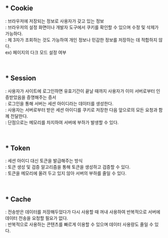 ## * Cookie
: 브라우저에 저장되는 정보로 사용자가 갖고 있는 정보   
: 브라우저의 설정 화면이나 개발자 도구에서 쿠키를 확인할 수 있으며 수정 및 삭제가 가능하다.    
: 제 3자가 조회하는 것도 가능하여 개인 정보나 민감한 정보를 저장하는 데 적합하지 않다.     
    ex) 페이지의 다크 모드 설정 여부   
    
<br/>

## * Session
: 사용자가 사이트에 로그인하면 유효기간이 끝날 때까지 사용자가 이미 서버로부터 인증받았음을 증명해주는 증서   
: 로그인을 통해 서버는 세션 아이디라는 데이터를 생성한다.  
: 사용자는 서버로부터 받은 세션 아이디를 쿠키로 저장한 다음 앞으로의 모든 요청과 함께 전달한다.  
: 단점으로는 메모리를 차지하여 서버에 부하가 발생할 수 있다.  

<br/>

## * Token
: 세션 아이디 대신 토큰을 발급해주는 방식  
: 토큰 생성 및 검증 알고리즘을 통해 토큰을 생성하고 검증할 수 있다.  
: 토큰을 메모리에 올려 두고 있지 않아 서버의 부하를 줄일 수 있다.  

<br/>

## * Cache
: 전송받은 데이터를 저장해두었다가 다시 사용할 때 꺼내 사용하여 반복적으로 서버에 데이터 전송을 요청할 필요가 없다.  
: 반복적으로 사용하는 콘텐츠를 빠르게 이용할 수 있으며 데이터 사용량도 줄일 수 있다.  
